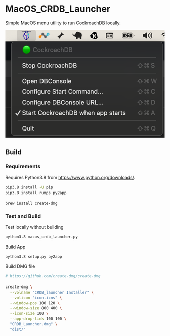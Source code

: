 # MacOS_CRDB_Launcher

Simple MacOS menu utility to run CockroachDB locally.

![screenshot](screenshot.png)

## Build

### Requirements

Requires Python3.8 from <https://www.python.org/downloads/>.

```bash
pip3.8 install -U pip
pip3.8 install rumps py2app

brew install create-dmg
```

### Test and Build

Test locally without building

```bash
python3.8 macos_crdb_launcher.py
```

Build App

```bash
python3.8 setup.py py2app
```

Build DMG file

```bash
# https://github.com/create-dmg/create-dmg

create-dmg \
  --volname "CRDB_launcher Installer" \
  --volicon "icon.icns" \
  --window-pos 100 120 \
  --window-size 800 400 \
  --icon-size 100 \
  --app-drop-link 100 100 \
  "CRDB_Launcher.dmg" \
  "dist/"
```
